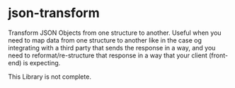 # json-transform
Transform JSON Objects from one structure to another. Useful when you need to map data from one structure to another like in the case og integrating with a third party that sends the response in a way, and you need to reformat/re-structure that response in a way that your client (front-end) is expecting.

This Library is not complete.
